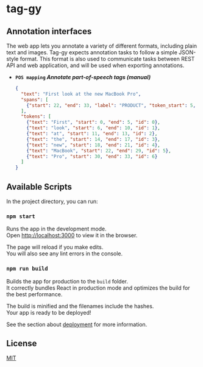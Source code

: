 # tag-gy

## Annotation interfaces

The web app lets you annotate a variety of different formats, including plain text and images. Tag-gy expects annotation tasks to follow a simple JSON-style format. This format is also used to communicate tasks between REST API and web application, and will be used when exporting annotations.

* **`POS mapping` _Annotate part-of-speech tags (manual)_**

  ```json
  {
    "text": "First look at the new MacBook Pro",
    "spans": [
      {"start": 22, "end": 33, "label": "PRODUCT", "token_start": 5, "token_end": 6}
    ],
    "tokens": [
      {"text": "First", "start": 0, "end": 5, "id": 0},
      {"text": "look", "start": 6, "end": 10, "id": 1},
      {"text": "at", "start": 11, "end": 13, "id": 2},
      {"text": "the", "start": 14, "end": 17, "id": 3},
      {"text": "new", "start": 18, "end": 21, "id": 4},
      {"text": "MacBook", "start": 22, "end": 29, "id": 5},
      {"text": "Pro", "start": 30, "end": 33, "id": 6}
    ]
  }
  ```

## Available Scripts

In the project directory, you can run:

### `npm start`

Runs the app in the development mode.<br />
Open [http://localhost:3000](http://localhost:3000) to view it in the browser.

The page will reload if you make edits.<br />
You will also see any lint errors in the console.

### `npm run build`

Builds the app for production to the `build` folder.<br />
It correctly bundles React in production mode and optimizes the build for the best performance.

The build is minified and the filenames include the hashes.<br />
Your app is ready to be deployed!

See the section about [deployment](https://facebook.github.io/create-react-app/docs/deployment) for more information.

## License
[MIT](https://choosealicense.com/licenses/mit/)
